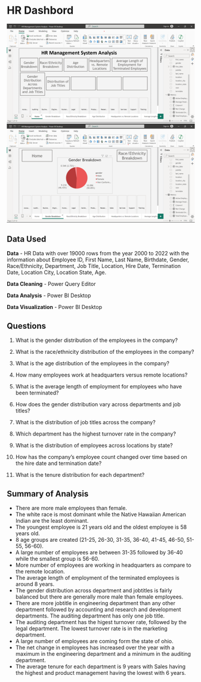 # HR Dashbord

![screenshot1](https://github.com/dlp369/HR-Management-System-Analysis/blob/main/1.png)
![screenshot2](https://github.com/dlp369/HR-Management-System-Analysis/blob/main/2.png)

## Data Used
**Data** - HR Data with over 19000 rows from the year 2000 to 2022 with the information about Employee ID, First Name, Last Name, Birthdate, Gender, Race/Ethnicity, Department, Job Title, Location, Hire Date, Termination Date, Location City, Location State, Age.

**Data Cleaning** - Power Query Editor

**Data Analysis** - Power BI Desktop

**Data Visualization** - Power BI Desktop

## Questions

1. What is the gender distribution of the employees in the company?

2. What is the race/ethnicity distribution of the employees in the company?

3. What is the age distribution of the employees in the company?

4. How many employees work at headquarters versus remote locations?

5. What is the average length of employment for employees who have been terminated?

6. How does the gender distribution vary across departments and job titles?

7. What is the distribution of job titles across the company?

8. Which department has the highest turnover rate in the company?

9. What is the distribution of employees across locations by state?

10. How has the company’s employee count changed over time based on the hire date and termination date?

11. What is the tenure distribution for each department?


## Summary of Analysis

- There are more male employees than female.
- The white race is most dominant while the Native Hawaiian American Indian are the least dominant.
- The youngest employee is 21 years old and the oldest employee is 58 years old.
- 8 age groups are created (21-25, 26-30, 31-35, 36-40, 41-45, 46-50, 51-55, 56-60).
- A large number of employees are between 31-35 followed by 36-40 while the smallest group is 56-60.
- More number of employees are working in headquarters as compare to the remote location.
- The average length of employment of the terminated employees is around 8 years.
- The gender distribution across department and jobtitles is fairly balanced but there are generally more male than female employees.
- There are more jobtitle in engineering department than any other department followed by accounting and research and development departments. The auditing department has only one job title.
- The auditing department has the higest turnover rate, followed by the legal department. The lowest turnover rate is in the marketing department.
- A large number of employees are coming form the state of ohio.
- The net change in employees has increased over the year with a maximum in the engineering department and a minimum in the auditing department.
- The average tenure for each department is 9 years with Sales having the highest and product management having the lowest with 6 years.
